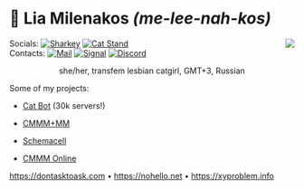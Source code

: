 # 🌺 Lia Milenakos *(me-lee-nah-kos)*

<img align="right" src="https://github-readme-stats.vercel.app/api?username=milenakos&theme=synthwave&show_icons=true">

Socials: 
[![Sharkey](https://img.shields.io/badge/Fedi-DB6072?logo=wireshark&logoColor=white)](https://catgirl.center/@milenakos)
[![Cat Stand](https://img.shields.io/badge/Cat%20Stand-5865F2?logo=discord&logoColor=white)](https://discord.gg/staring)
<br content="">
Contacts: 
[![Mail](https://img.shields.io/badge/Mail-D14836?logo=gmail&logoColor=white)](mailto:lia@minkos.lol)
[![Signal](https://img.shields.io/badge/Signal-3A76F0?logo=signal&logoColor=white)](https://signal.me/#eu/eQGXeYY5EmN-fXJiDIG3j3sBTN_1CXfoFelhA-pgcG0GAQdeVPRHJYQWR7lCLr-a)
[![Discord](https://img.shields.io/badge/Discord-5865F2?logo=discord&logoColor=white)](https://discord.com/users/553093932012011520)

<p align="center">
she/her, transfem lesbian catgirl, GMT+3, Russian
</p>

Some of my projects:

- [Cat Bot](https://github.com/milenakos/cat-bot) (30k servers!)

- [CMMM+MM](https://milenakos.itch.io/cmmm-plus-milenakos-mod)

- [Schemacell](https://milenakos.itch.io/schemacell)

- [CMMM Online](https://milenakos.itch.io/cmmm-online)

https://dontasktoask.com • https://nohello.net • https://xyproblem.info
